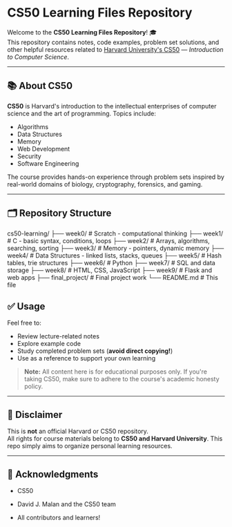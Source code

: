 # CS50 Learning Files Repository

Welcome to the **CS50 Learning Files Repository**! 🎓  
This repository contains notes, code examples, problem set solutions, and other helpful resources related to [Harvard University's CS50](https://cs50.harvard.edu/) — *Introduction to Computer Science*.

---

## 📚 About CS50

**CS50** is Harvard's introduction to the intellectual enterprises of computer science and the art of programming. Topics include:

- Algorithms
- Data Structures
- Memory
- Web Development
- Security
- Software Engineering

The course provides hands-on experience through problem sets inspired by real-world domains of biology, cryptography, forensics, and gaming.

---

## 🗂 Repository Structure


cs50-learning/
├── week0/              # Scratch - computational thinking
├── week1/              # C - basic syntax, conditions, loops
├── week2/              # Arrays, algorithms, searching, sorting
├── week3/              # Memory - pointers, dynamic memory
├── week4/              # Data Structures - linked lists, stacks, queues
├── week5/              # Hash tables, trie structures
├── week6/              # Python
├── week7/              # SQL and data storage
├── week8/              # HTML, CSS, JavaScript
├── week9/              # Flask and web apps
├── final_project/      # Final project work
└── README.md           # This file


## ✅ Usage

Feel free to:

- Review lecture-related notes  
- Explore example code  
- Study completed problem sets (**avoid direct copying!**)  
- Use as a reference to support your own learning  

> **Note:** All content here is for educational purposes only. If you're taking CS50, make sure to adhere to the course's academic honesty policy.

---

## 🚧 Disclaimer

This is **not** an official Harvard or CS50 repository.  
All rights for course materials belong to **CS50 and Harvard University**. This repo simply aims to organize personal learning resources.

---


## 🙌 Acknowledgments

- CS50

- David J. Malan and the CS50 team

- All contributors and learners!




